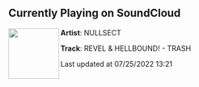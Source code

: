 ## Currently Playing on SoundCloud

[<img align="left" width="100" src="https://i1.sndcdn.com/artworks-ENnbs3aoyyTE7S8L-3vfG6w-t500x500.jpg">](https://soundcloud.com/nullsect/1-revel-hellbound-trash)

**Artist**: NULLSECT 

**Track**: REVEL & HELLBOUND! - TRASH

Last updated at 07/25/2022 13:21
